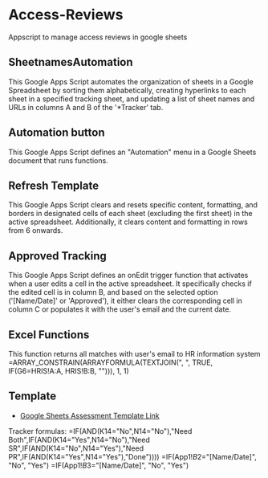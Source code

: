 # Access-Reviews
Appscript to manage access reviews in google sheets

## SheetnamesAutomation
This Google Apps Script automates the organization of sheets in a Google Spreadsheet by sorting them alphabetically, creating hyperlinks to each sheet in a specified tracking sheet, and updating a list of sheet names and URLs in columns A and B of the '*Tracker' tab.

## Automation button
This Google Apps Script defines an "Automation" menu in a Google Sheets document that runs functions.

## Refresh Template
This Google Apps Script clears and resets specific content, formatting, and borders in designated cells of each sheet (excluding the first sheet) in the active spreadsheet. Additionally, it clears content and formatting in rows from 6 onwards.

## Approved Tracking
This Google Apps Script defines an onEdit trigger function that activates when a user edits a cell in the active spreadsheet. It specifically checks if the edited cell is in column B, and based on the selected option ('[Name/Date]' or 'Approved'), it either clears the corresponding cell in column C or populates it with the user's email and the current date.

## Excel Functions
This function returns all matches with user's email to HR information system =ARRAY_CONSTRAIN(ARRAYFORMULA(TEXTJOIN(", ", TRUE, IF(G6=HRIS!A:A, HRIS!B:B, ""))), 1, 1)

## Template
- [Google Sheets Assessment Template Link](https://docs.google.com/spreadsheets/d/1_Eh1CfM3u6rp6yIwQv3LfovP-4s-ji8Kjn_wWUtH4ns/edit?usp=sharing)

Tracker formulas:
=IF(AND(K14="No",N14="No"),"Need Both",IF(AND(K14="Yes",N14="No"),"Need SR",IF(AND(K14="No",N14="Yes"),"Need PR",IF(AND(K14="Yes",N14="Yes"),"Done"))))
=IF(App1!$B$2="[Name/Date]", "No", "Yes")
=IF(App1!$B$3="[Name/Date]", "No", "Yes")
